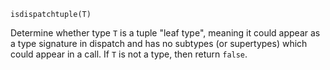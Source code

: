 ```
isdispatchtuple(T)
```

Determine whether type `T` is a tuple "leaf type", meaning it could appear as a type signature in dispatch and has no subtypes (or supertypes) which could appear in a call. If `T` is not a type, then return `false`.
